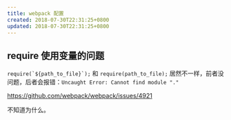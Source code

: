 ```yaml
---
title: webpack 配置
created: 2018-07-30T22:31:25+0800
updated: 2018-07-30T22:31:25+0800
---
```



## require 使用变量的问题

``require(`${path_to_file}`);`` 和 `require(path_to_file);` 居然不一样，前者没问题，后者会报错：`Uncaught Error: Cannot find module "."`

https://github.com/webpack/webpack/issues/4921

不知道为什么。
